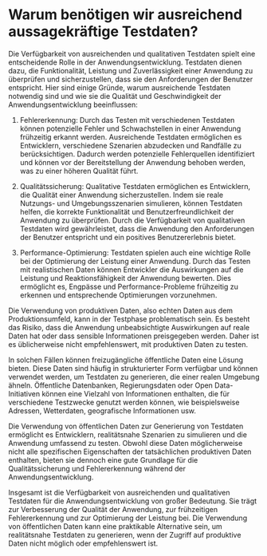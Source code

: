 # Warum benötigen wir ausreichend aussagekräftige Testdaten?
Die Verfügbarkeit von ausreichenden und qualitativen Testdaten spielt eine entscheidende Rolle in der Anwendungsentwicklung. Testdaten dienen dazu, die Funktionalität, Leistung und Zuverlässigkeit einer Anwendung zu überprüfen und sicherzustellen, dass sie den Anforderungen der Benutzer entspricht. Hier sind einige Gründe, warum ausreichende Testdaten notwendig sind und wie sie die Qualität und Geschwindigkeit der Anwendungsentwicklung beeinflussen:

1. Fehlererkennung: Durch das Testen mit verschiedenen Testdaten können potenzielle Fehler und Schwachstellen in einer Anwendung frühzeitig erkannt werden. Ausreichende Testdaten ermöglichen es Entwicklern, verschiedene Szenarien abzudecken und Randfälle zu berücksichtigen. Dadurch werden potenzielle Fehlerquellen identifiziert und können vor der Bereitstellung der Anwendung behoben werden, was zu einer höheren Qualität führt.

2. Qualitätssicherung: Qualitative Testdaten ermöglichen es Entwicklern, die Qualität einer Anwendung sicherzustellen. Indem sie reale Nutzungs- und Umgebungsszenarien simulieren, können Testdaten helfen, die korrekte Funktionalität und Benutzerfreundlichkeit der Anwendung zu überprüfen. Durch die Verfügbarkeit von qualitativen Testdaten wird gewährleistet, dass die Anwendung den Anforderungen der Benutzer entspricht und ein positives Benutzererlebnis bietet.

3. Performance-Optimierung: Testdaten spielen auch eine wichtige Rolle bei der Optimierung der Leistung einer Anwendung. Durch das Testen mit realistischen Daten können Entwickler die Auswirkungen auf die Leistung und Reaktionsfähigkeit der Anwendung bewerten. Dies ermöglicht es, Engpässe und Performance-Probleme frühzeitig zu erkennen und entsprechende Optimierungen vorzunehmen.

Die Verwendung von produktiven Daten, also echten Daten aus dem Produktionsumfeld, kann in der Testphase problematisch sein. Es besteht das Risiko, dass die Anwendung unbeabsichtigte Auswirkungen auf reale Daten hat oder dass sensible Informationen preisgegeben werden. Daher ist es üblicherweise nicht empfehlenswert, mit produktiven Daten zu testen.

In solchen Fällen können freizugängliche öffentliche Daten eine Lösung bieten. Diese Daten sind häufig in strukturierter Form verfügbar und können verwendet werden, um Testdaten zu generieren, die einer realen Umgebung ähneln. Öffentliche Datenbanken, Regierungsdaten oder Open Data-Initiativen können eine Vielzahl von Informationen enthalten, die für verschiedene Testzwecke genutzt werden können, wie beispielsweise Adressen, Wetterdaten, geografische Informationen usw.

Die Verwendung von öffentlichen Daten zur Generierung von Testdaten ermöglicht es Entwicklern, realitätsnahe Szenarien zu simulieren und die Anwendung umfassend zu testen. Obwohl diese Daten möglicherweise nicht alle spezifischen Eigenschaften der tatsächlichen produktiven Daten enthalten, bieten sie dennoch eine gute Grundlage für die Qualitätssicherung und Fehlererkennung während der Anwendungsentwicklung.

Insgesamt ist die Verfügbarkeit von ausreichenden und qualitativen Testdaten für die Anwendungsentwicklung von großer Bedeutung. Sie trägt zur Verbesserung der Qualität der Anwendung, zur frühzeitigen Fehlererkennung und zur Optimierung der Leistung bei. Die Verwendung von öffentlichen Daten kann eine praktikable Alternative sein, um realitätsnahe Testdaten zu generieren, wenn der Zugriff auf produktive Daten nicht möglich oder empfehlenswert ist.